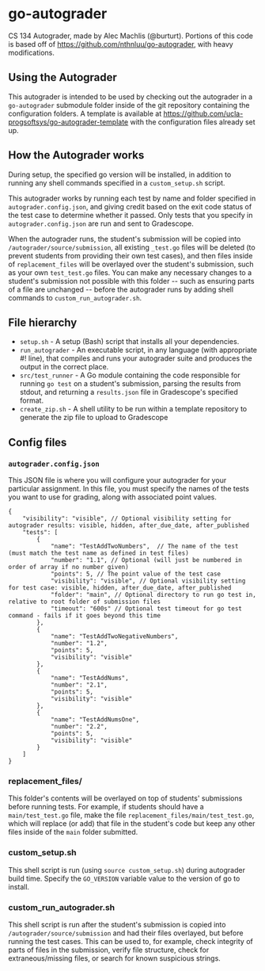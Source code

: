 # go-autograder
CS 134 Autograder, made by Alec Machlis (@burturt). Portions of this code is based off of https://github.com/nthnluu/go-autograder, with heavy modifications.

## Using the Autograder
This autograder is intended to be used by checking out the autograder in a `go-autograder` submodule folder inside of the git repository containing the configuration folders. A template is available at https://github.com/ucla-progsoftsys/go-autograder-template with the configuration files already set up.

## How the Autograder works

During setup, the specified go version will be installed, in addition to running any shell commands specified in a `custom_setup.sh` script.

This autograder works by running each test by name and folder specified in `autograder.config.json`, and giving credit based on the exit code status of the test case to determine whether it passed. Only tests that you specify in `autograder.config.json` are run and sent to Gradescope. 

When the autograder runs, the student's submission will be copied into `/autograder/source/submission`, all existing `_test.go` files will be deleted (to prevent students from providing their own test cases), and then files inside of `replacement_files` will be overlayed over the student's submission, such as your own `test_test.go` files. You can make any necessary changes to a student's submission not possible with this folder -- such as ensuring parts of a file are unchanged -- before the autograder runs by adding shell commands to `custom_run_autograder.sh`.

## File hierarchy
- `setup.sh` - A setup (Bash) script that installs all your dependencies.
- `run_autograder` - An executable script, in any language (with appropriate #! line), that compiles and runs your autograder suite and produces the output in the correct place.
- `src/test_runner` - A Go module containing the code responsible for running `go test` on a student's submission, parsing the results from stdout, and returning a `results.json` file in Gradescope's specified format.
- `create_zip.sh` - A shell utility to be run within a template repository to generate the zip file to upload to Gradescope

## Config files

### `autograder.config.json`
This JSON file is where you will configure your autograder for your particular assignment. In this file, you must specify the names of the tests you want to use for grading, along with associated point values.

```json=
{
    "visibility": "visible", // Optional visibility setting for autograder results: visible, hidden, after_due_date, after_published
    "tests": [
        {
            "name": "TestAddTwoNumbers",  // The name of the test (must match the test name as defined in test files)
            "number": "1.1", // Optional (will just be numbered in order of array if no number given)
            "points": 5, // The point value of the test case
            "visibility": "visible", // Optional visibility setting for test case: visible, hidden, after_due_date, after_published
            "folder": "main", // Optional directory to run go test in, relative to root folder of submission files
            "timeout": "600s" // Optional test timeout for go test command - fails if it goes beyond this time
        },
        {
            "name": "TestAddTwoNegativeNumbers",
            "number": "1.2",
            "points": 5,
            "visibility": "visible"
        },
        {
            "name": "TestAddNums",
            "number": "2.1",
            "points": 5,
            "visibility": "visible"
        },
        {
            "name": "TestAddNumsOne",
            "number": "2.2",
            "points": 5,
            "visibility": "visible"
        }
    ]
}
```

### replacement_files/
This folder's contents will be overlayed on top of students' submissions before running tests. For example, if students should have a `main/test_test.go` file, make the file `replacement_files/main/test_test.go`, which will replace (or add) that file in the student's code but keep any other files inside of the `main` folder submitted.

### custom_setup.sh
This shell script is run (using `source custom_setup.sh`) during autograder build time. Specify the `GO_VERSION` variable value to the version of go to install.

### custom_run_autograder.sh
This shell script is run after the student's submission is copied into `/autograder/source/submission` and had their files overlayed, but before running the test cases. This can be used to, for example, check integrity of parts of files in the submission, verify file structure, check for extraneous/missing files, or search for known suspicious strings.